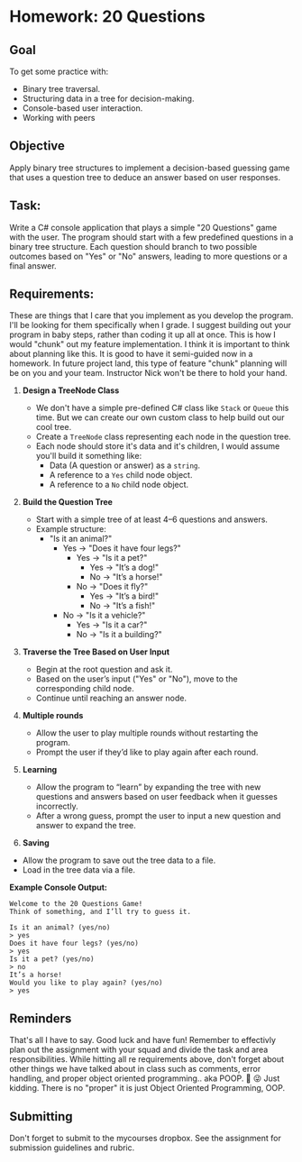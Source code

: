 # Homework: 20 Questions

## Goal  
To get some practice with:
- Binary tree traversal.
- Structuring data in a tree for decision-making.
- Console-based user interaction.
- Working with peers

## Objective
Apply binary tree structures to implement a decision-based guessing game that uses a question tree to deduce an answer based on user responses.

## Task:  
Write a C# console application that plays a simple "20 Questions" game with the user. The program should start with a few predefined questions in a binary tree structure. Each question should branch to two possible outcomes based on "Yes" or "No" answers, leading to more questions or a final answer.

## Requirements:  

These are things that I care that you implement as you develop the program. I'll be looking for them specifically when I grade. I suggest building out your program in baby steps, rather than coding it up all at once. This is how I would "chunk" out my feature implementation. I think it is important to think about planning like this. It is good to have it semi-guided now in a homework. In future project land, this type of feature "chunk" planning will be on you and your team. Instructor Nick won't be there to hold your hand. 

1. **Design a TreeNode Class**
   - We don't have a simple pre-defined C# class like `Stack` or `Queue` this time. But we can create our own custom class to help build out our cool tree.
   - Create a `TreeNode` class representing each node in the question tree.
   - Each node should store it's data and it's children, I would assume you'll build it something like:
     - Data (A question or answer) as a `string`.
     - A reference to a `Yes` child node object.
     - A reference to a `No` child node object.

2. **Build the Question Tree**
   - Start with a simple tree of at least 4–6 questions and answers.
   - Example structure:
     - "Is it an animal?" 
       - Yes -> "Does it have four legs?" 
         - Yes -> "Is it a pet?" 
           - Yes -> "It’s a dog!"
           - No -> "It’s a horse!"
         - No -> "Does it fly?"
           - Yes -> "It’s a bird!"
           - No -> "It’s a fish!"
       - No -> "Is it a vehicle?"
         - Yes -> "Is it a car?"
         - No -> "Is it a building?"

3. **Traverse the Tree Based on User Input**
   - Begin at the root question and ask it.
   - Based on the user’s input ("Yes" or "No"), move to the corresponding child node.
   - Continue until reaching an answer node.

4. **Multiple rounds**
   - Allow the user to play multiple rounds without restarting the program.
   - Prompt the user if they’d like to play again after each round.

5. **Learning**  
   - Allow the program to “learn” by expanding the tree with new questions and answers based on user feedback when it guesses incorrectly.
   - After a wrong guess, prompt the user to input a new question and answer to expand the tree.

6. **Saving**
  - Allow the program to save out the tree data to a file.
  - Load in the tree data via a file. 

**Example Console Output:**
```plaintext
Welcome to the 20 Questions Game!
Think of something, and I’ll try to guess it.

Is it an animal? (yes/no)
> yes
Does it have four legs? (yes/no)
> yes
Is it a pet? (yes/no)
> no
It’s a horse!
Would you like to play again? (yes/no)
> yes
```

## Reminders

That's all I have to say. Good luck and have fun! Remember to effectivly plan out the assignment with your squad and divide the task and area responsibilities. While hitting all re requirements above, don't forget about other things we have talked about in class such as comments, error handling, and proper object oriented programming.. aka POOP. :shit: :stuck_out_tongue_winking_eye: Just kidding. There is no "proper" it is just Object Oriented Programming, OOP. 

## Submitting

Don't forget to submit to the mycourses dropbox. See the assignment for submission guidelines and rubric.